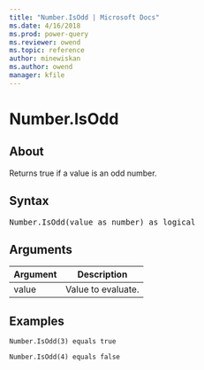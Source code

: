 ```yaml
---
title: "Number.IsOdd | Microsoft Docs"
ms.date: 4/16/2018
ms.prod: power-query
ms.reviewer: owend
ms.topic: reference
author: minewiskan
ms.author: owend
manager: kfile
---
```

# Number.IsOdd

  
## About  
Returns true if a value is an odd number.  
  
## Syntax

<pre>
Number.IsOdd(value as number) as logical  
</pre>
  
## Arguments  
  
|Argument|Description|  
|------------|---------------|  
|value|Value to evaluate.|  
  
## Examples  
  
```powerquery-m 
Number.IsOdd(3) equals true  
```  
  
```powerquery-m 
Number.IsOdd(4) equals false  
```  
